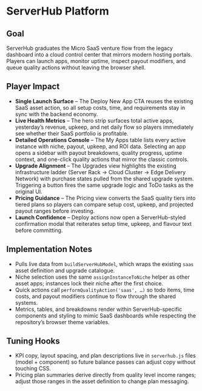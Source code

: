 # ServerHub Platform

## Goal
ServerHub graduates the Micro SaaS venture flow from the legacy dashboard into a cloud control center that mirrors modern hosting portals. Players can launch apps, monitor uptime, inspect payout modifiers, and queue quality actions without leaving the browser shell.

## Player Impact
- **Single Launch Surface** – The Deploy New App CTA reuses the existing SaaS asset action, so all setup costs, time, and requirements stay in sync with the backend economy.
- **Live Health Metrics** – The hero strip surfaces total active apps, yesterday’s revenue, upkeep, and net daily flow so players immediately see whether their SaaS portfolio is profitable.
- **Detailed Operations Console** – The My Apps table lists every active instance with niche, payout, upkeep, and ROI data. Selecting an app opens a sidebar with payout breakdowns, quality progress, uptime context, and one-click quality actions that mirror the classic controls.
- **Upgrade Alignment** – The Upgrades view highlights the existing infrastructure ladder (Server Rack → Cloud Cluster → Edge Delivery Network) with purchase states pulled from the shared upgrade system. Triggering a button fires the same upgrade logic and ToDo tasks as the original UI.
- **Pricing Guidance** – The Pricing view converts the SaaS quality tiers into tiered plans so players can compare setup cost, upkeep, and projected payout ranges before investing.
- **Launch Confidence** – Deploy actions now open a ServerHub-styled confirmation modal that reiterates setup time, upkeep, and flavour text before committing.

## Implementation Notes
- Pulls live data from `buildServerHubModel`, which wraps the existing `saas` asset definition and upgrade catalogue.
- Niche selection uses the same `assignInstanceToNiche` helper as other asset apps; instances lock their niche after the first choice.
- Quick actions call `performQualityAction('saas', …)` so todo items, time costs, and payout modifiers continue to flow through the shared systems.
- Metrics, tables, and breakdowns render within ServerHub-specific components and styling to mimic SaaS dashboards while respecting the repository’s browser theme variables.

## Tuning Hooks
- KPI copy, layout spacing, and plan descriptions live in `serverhub.js` files (model + component) so future balance passes can adjust copy without touching CSS.
- Pricing plan summaries derive directly from quality level income ranges; adjust those ranges in the asset definition to change plan messaging.

